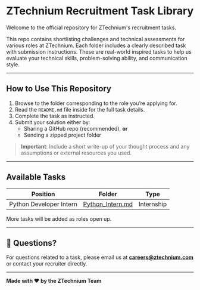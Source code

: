 # ZTechnium Recruitment Task Library

Welcome to the official repository for ZTechnium's recruitment tasks.

This repo contains shortlisting challenges and technical assessments for various roles at ZTechnium. Each folder includes a clearly described task with submission instructions. These are real-world inspired tasks to help us evaluate your technical skills, problem-solving ability, and communication style.

---

## How to Use This Repository

1. Browse to the folder corresponding to the role you’re applying for.
2. Read the `README.md` file inside for the full task details.
3. Complete the task as instructed.
4. Submit your solution either by:
   - Sharing a GitHub repo (recommended), **or**
   - Sending a zipped project folder

> **Important**: Include a short write-up of your thought process and any assumptions or external resources you used.

---

## Available Tasks

| Position                          | Folder                 | Type       |
|----------------------------------|------------------------|------------|
| Python Developer Intern          | [Python_Intern.md](./python-intern.me) | Internship |


More tasks will be added as roles open up.

---

## 📨 Questions?

For questions related to a task, please email us at **careers@ztechnium.com** or contact your recruiter directly.

---
**Made with ❤️ by the ZTechnium Team**
